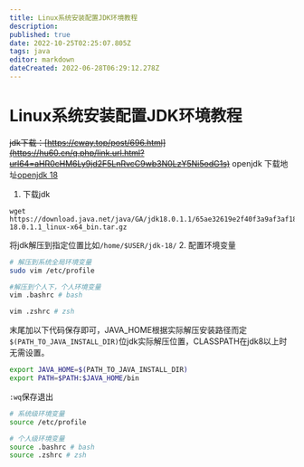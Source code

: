 ```yaml
---
title: Linux系统安装配置JDK环境教程
description: 
published: true
date: 2022-10-25T02:25:07.805Z
tags: java
editor: markdown
dateCreated: 2022-06-28T06:29:12.278Z
---
```


# Linux系统安装配置JDK环境教程
~~jdk下载：[https://cway.top/post/696.html](https://hu60.cn/q.php/link.url.html?url64=aHR0cHM6Ly9jd2F5LnRvcC9wb3N0LzY5Ni5odG1s)~~
openjdk 下载地址[openjdk 18](https://jdk.java.net/18/)

1. 下载jdk
```
wget https://download.java.net/java/GA/jdk18.0.1.1/65ae32619e2f40f3a9af3af1851d6e19/2/GPL/openjdk-18.0.1.1_linux-x64_bin.tar.gz
```
将jdk解压到指定位置比如`/home/$USER/jdk-18/`
2. 配置环境变量

```bash
# 解压到系统全局环境变量
sudo vim /etc/profile

#解压到个人下，个人环境变量
vim .bashrc # bash

vim .zshrc # zsh
```

末尾加以下代码保存即可，JAVA_HOME根据实际解压安装路径而定`$(PATH_TO_JAVA_INSTALL_DIR)`位jdk实际解压位置，CLASSPATH在jdk8以上时无需设置。

```bash
export JAVA_HOME=$(PATH_TO_JAVA_INSTALL_DIR)
export PATH=$PATH:$JAVA_HOME/bin
```

`:wq`保存退出

```bash
# 系统级环境变量
source /etc/profile

# 个人级环境变量
source .bashrc # bash
source .zshrc # zsh
```


